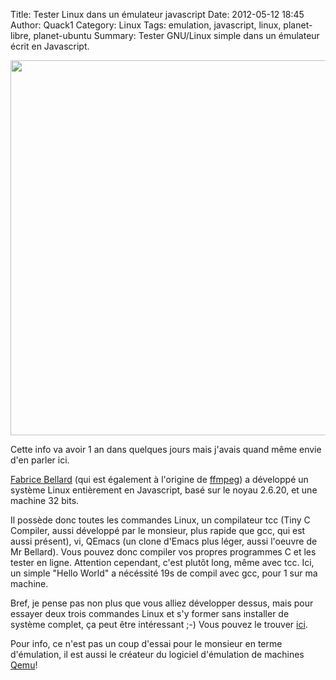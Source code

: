 Title: Tester Linux dans un émulateur javascript
Date: 2012-05-12 18:45
Author: Quack1
Category: Linux
Tags: emulation, javascript, linux, planet-libre, planet-ubuntu
Summary: Tester GNU/Linux simple dans un émulateur écrit en Javascript.

<div align=center><a href="static/upload/jslinux.png"><img src="static/upload/jslinux.png" width="600" align=center /></a></div>

Cette info va avoir 1 an dans quelques jours mais j'avais quand même
envie d'en parler ici.

[Fabrice Bellard][] (qui est également à l'origine de [ffmpeg][]) a
développé un système Linux entièrement en Javascript, basé sur le noyau
2.6.20, et une machine 32 bits.

Il possède donc toutes les commandes Linux, un compilateur tcc (Tiny C
Compiler, aussi développé par le monsieur, plus rapide que gcc, qui est
aussi présent), vi, QEmacs (un clone d'Emacs plus léger, aussi l'oeuvre
de Mr Bellard). Vous pouvez donc compiler vos propres programmes C et
les tester en ligne. Attention cependant, c'est plutôt long, même avec
tcc. Ici, un simple "Hello World" a nécéssité 19s de compil avec gcc,
pour 1 sur ma machine.

Bref, je pense pas non plus que vous alliez développer dessus, mais pour
essayer deux trois commandes Linux et s'y former sans installer de
système complet, ça peut être intéressant ;-) Vous pouvez le trouver
[ici][].

Pour info, ce n'est pas un coup d'essai pour le monsieur en terme
d'émulation, il est aussi le créateur du logiciel d'émulation de
machines [Qemu][]!

  [Fabrice Bellard]: http://bellard.org "Bellard.org"
  [ffmpeg]: https://quack1.wordpress.com/tag/ffmpeg/ "FFmpeg"
  [ici]: http://bellard.org/jslinux/ "JsLinux"
  [Qemu]: http://wiki.qemu.org "Qemu"
